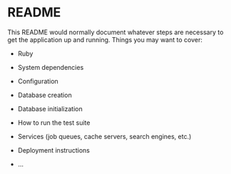 # README

This README would normally document whatever steps are necessary to get the
application up and running.
Things you may want to cover:

* Ruby

* System dependencies

* Configuration

* Database creation

* Database initialization

* How to run the test suite

* Services (job queues, cache servers, search engines, etc.)

* Deployment instructions

* ...
